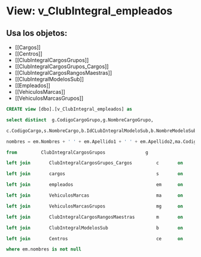# View: v_ClubIntegral_empleados

## Usa los objetos:
- [[Cargos]]
- [[Centros]]
- [[ClubIntegralCargosGrupos]]
- [[ClubIntegralCargosGrupos_Cargos]]
- [[ClubIntegralCargosRangosMaestras]]
- [[ClubIntegralModelosSub]]
- [[Empleados]]
- [[VehiculosMarcas]]
- [[VehiculosMarcasGrupos]]

```sql
CREATE view [dbo].[v_ClubIntegral_empleados] as

select distinct  g.CodigoCargoGrupo,g.NombreCargoGrupo,

c.CodigoCargo,s.NombreCargo,b.IdCLubIntegralModeloSub,b.NombreModeloSub,em.CodigoEmpleado,

nombres = em.Nombres + ' ' + em.Apellido1 + ' ' + em.Apellido2,ma.CodigoMarca,ma.Marca,em.CodigoCentro,ce.NombreCentro,mg.CodigoMarcaGrupo,mg.MarcaGrupo

from         ClubIntegralCargosGrupos               g

left join		ClubIntegralCargosGrupos_Cargos			c		on		g.CodigoCargoGrupo = c.CodigoCargoGrupo

left join		cargos									s		on		c.CodigoCargo = s.CodigoCargo

left join		empleados								em		on		c.CodigoCargo = em.CodigoCargo and em.FechaRetiro is null

left join		VehiculosMarcas							ma		on		em.cod_marca = ma.CodigoMarca

left join		VehiculosMarcasGrupos					mg		on		ma.CodigoMarcaGrupo = mg.CodigoMarcaGrupo

left join		ClubIntegralCargosRangosMaestras		m		on		m.CodigoCargoGrupo = g.CodigoCargoGrupo

left join		ClubIntegralModelosSub                  b		on		b.IdCLubIntegralModeloSub = m.IdCLubIntegralModeloSub

left join		Centros									ce		on		em.CodigoCentro = ce.CodigoCentro

where em.nombres is not null 


```

